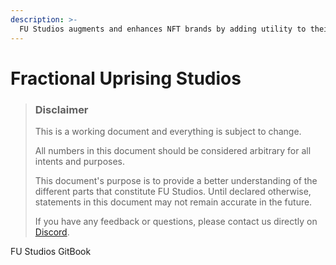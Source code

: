 ```yaml
---
description: >-
  FU Studios augments and enhances NFT brands by adding utility to their JPGs through the creation of video games, music, videos and lore.
---
```


# Fractional Uprising Studios

> ### Disclaimer
>
> This is a working document and everything is subject to change.
>
> All numbers in this document should be considered arbitrary for all intents and purposes.
>
> This document's purpose is to provide a better understanding of the different parts that constitute FU Studios. Until declared otherwise, statements in this document may not remain accurate in the future.
>
> If you have any feedback or questions, please contact us directly on [Discord](https://discord.com/invite/fxyyZCTaBS).

FU Studios GitBook
